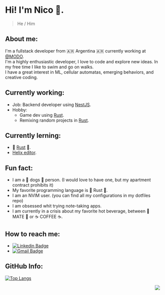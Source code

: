 # Hi! I'm Nico 👋.
> He / Him

## About me:
I'm a fullstack developer from :argentina: Argentina :argentina: currently working at [@MODO](https://github.com/playsistemico).  
I'm a highly enthusiastic developer, I love to code and explore new ideas. In my free time I like to swim and go on walks.  
I have a great interest in ML, cellular automatas, emerging behaviors, and creative coding.

## Currently working:
  - Job: Backend developer using [NestJS](https://nestjs.com/).
  - Hobby:
    - Game dev using [Rust](https://www.rust-lang.org/).
    - Remixing random projects in [Rust](https://www.rust-lang.org/).

## Currently lerning:
  - 🦀 [Rust](https://www.rust-lang.org) 🦀.
  - [Helix editor](https://helix-editor.com).

## Fun fact:
  - I am a 🐶 dogs 🐶 person. (I would love to have one, but my apartment contract prohibits it)
  - My favorite programming language is 🦀 Rust 🦀.
  - I am an NVIM user. (you can find all my configurations in my dotfiles repo)
  - I am obsessed whit trying note-taking apps.
  - I am currently in a crisis about my favorite hot beverage, between 🧉 MATE 🧉 or ☕ COFFEE ☕.

## How to reach me:
  - [![Linkedin Badge](https://img.shields.io/badge/-Linkedin-blue?style=flat-square&logo=Linkedin&logoColor=white&link=https://www.linkedin.com/in/nicolas-cesar-sabbatini-vrech-94a1b0163/)](https://www.linkedin.com/in/nicolas-cesar-sabbatini-vrech-94a1b0163/)
  - [![Gmail Badge](https://img.shields.io/badge/-Email-c14438?style=flat-square&logo=Gmail&logoColor=white&link=mailto:nik.code.things@gmail.com)](mailto:nik.code.things@gmail.com)

## GitHub Info:
[![Top Langs](https://github-readme-stats.vercel.app/api/top-langs/?username=nicolas-sabbatini&layout=compact&theme=tokyonight)](https://github.com/anuraghazra/github-readme-stats)
<div id="header" align="right">
  <img src="https://komarev.com/ghpvc/?username=nicolas-sabbatini&style=for-the-badge"/>
</div>

<!--
- [x] 🔭 I’m currently working on ...
- [x] 🌱 I’m currently learning ...
- 👯 I’m looking to collaborate on ...
- 🤔 I’m looking for help with ...
- 💬 Ask me about ...
- [x] 📫 How to reach me: ...
- [x] 😄 Pronouns: ...
- [x] ⚡ Fun fact: ...
-->
